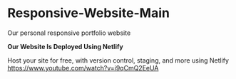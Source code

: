 # Responsive-Website-Main

Our personal responsive portfolio website

**Our Website Is Deployed Using Netlify**

Host your site for free, with version control, staging, and more using Netlify
<br>
https://www.youtube.com/watch?v=i9qCmQ2EeUA
